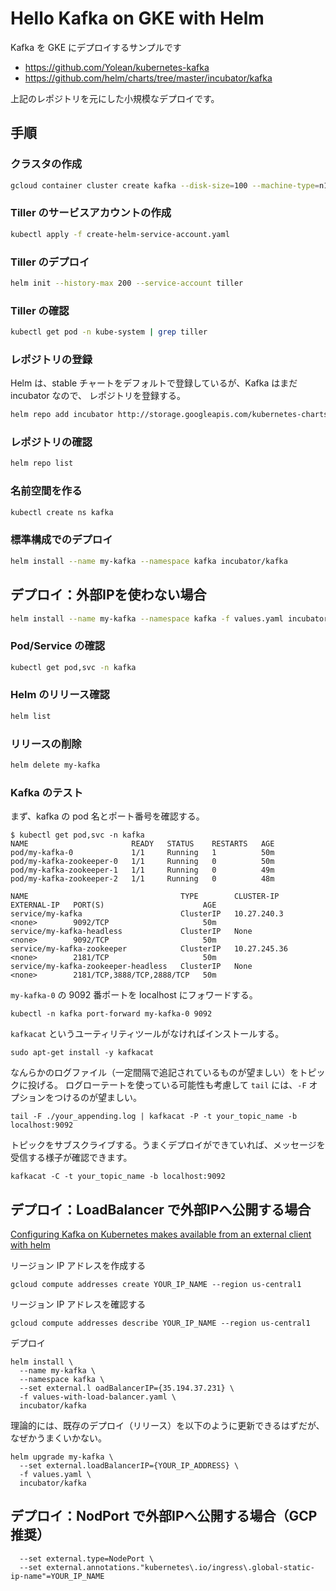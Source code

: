 # Hello Kafka on GKE with Helm
Kafka を GKE にデプロイするサンプルです

* https://github.com/Yolean/kubernetes-kafka
* https://github.com/helm/charts/tree/master/incubator/kafka

上記のレポジトリを元にした小規模なデプロイです。

## 手順
### クラスタの作成
```bash
gcloud container cluster create kafka --disk-size=100 --machine-type=n1-standard-1
```
### Tiller のサービスアカウントの作成
```bash
kubectl apply -f create-helm-service-account.yaml
```

### Tiller のデプロイ
```bash
helm init --history-max 200 --service-account tiller
```

### Tiller の確認
```bash
kubectl get pod -n kube-system | grep tiller
```

### レポジトリの登録
Helm は、stable チャートをデフォルトで登録しているが、Kafka はまだ incubator なので、
レポジトリを登録する。
```bash
helm repo add incubator http://storage.googleapis.com/kubernetes-charts-incubator
```

### レポジトリの確認
```bash
helm repo list
```

### 名前空間を作る
```bash
kubectl create ns kafka
```

### 標準構成でのデプロイ
```bash
helm install --name my-kafka --namespace kafka incubator/kafka
```

## デプロイ：外部IPを使わない場合
```bash
helm install --name my-kafka --namespace kafka -f values.yaml incubator/kafka
```

### Pod/Service の確認
```bash
kubectl get pod,svc -n kafka
```

### Helm のリリース確認
```bash
helm list
```

### リリースの削除
```bash
helm delete my-kafka
```

### Kafka のテスト
まず、kafka の pod 名とポート番号を確認する。

```
$ kubectl get pod,svc -n kafka
NAME                       READY   STATUS    RESTARTS   AGE
pod/my-kafka-0             1/1     Running   1          50m
pod/my-kafka-zookeeper-0   1/1     Running   0          50m
pod/my-kafka-zookeeper-1   1/1     Running   0          49m
pod/my-kafka-zookeeper-2   1/1     Running   0          48m

NAME                                  TYPE        CLUSTER-IP     EXTERNAL-IP   PORT(S)                      AGE
service/my-kafka                      ClusterIP   10.27.240.3    <none>        9092/TCP                     50m
service/my-kafka-headless             ClusterIP   None           <none>        9092/TCP                     50m
service/my-kafka-zookeeper            ClusterIP   10.27.245.36   <none>        2181/TCP                     50m
service/my-kafka-zookeeper-headless   ClusterIP   None           <none>        2181/TCP,3888/TCP,2888/TCP   50m
```

`my-kafka-0` の 9092 番ポートを localhost にフォワードする。

```
kubectl -n kafka port-forward my-kafka-0 9092
```

`kafkacat` というユーティリティツールがなければインストールする。

```
sudo apt-get install -y kafkacat
```

なんらかのログファイル（一定間隔で追記されているものが望ましい）をトピックに投げる。
ログローテートを使っている可能性も考慮して `tail` には、`-F` オプションをつけるのが望ましい。

```
tail -F ./your_appending.log | kafkacat -P -t your_topic_name -b localhost:9092
```

トピックをサブスクライブする。うまくデプロイができていれば、メッセージを受信する様子が確認できます。

```
kafkacat -C -t your_topic_name -b localhost:9092
```

## デプロイ：LoadBalancer で外部IPへ公開する場合
[Configuring Kafka on Kubernetes makes available from an external client with helm](https://medium.com/@tsuyoshiushio/configuring-kafka-on-kubernetes-makes-available-from-an-external-client-with-helm-96e9308ee9f4)

リージョン IP アドレスを作成する
```
gcloud compute addresses create YOUR_IP_NAME --region us-central1
```

リージョン IP アドレスを確認する
```
gcloud compute addresses describe YOUR_IP_NAME --region us-central1
```

デプロイ
```
helm install \
  --name my-kafka \
  --namespace kafka \
  --set external.l oadBalancerIP={35.194.37.231} \
  -f values-with-load-balancer.yaml \
  incubator/kafka
```

理論的には、既存のデプロイ（リリース）を以下のように更新できるはずだが、
なぜかうまくいかない。
```
helm upgrade my-kafka \
  --set external.loadBalancerIP={YOUR_IP_ADDRESS} \
  -f values.yaml \
  incubator/kafka
```

## デプロイ：NodPort で外部IPへ公開する場合（GCP推奨）

```
  --set external.type=NodePort \
  --set external.annotations."kubernetes\.io/ingress\.global-static-ip-name"=YOUR_IP_NAME
```
